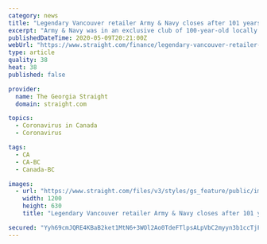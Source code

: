 ```yaml
---
category: news
title: "Legendary Vancouver retailer Army & Navy closes after 101 years in business"
excerpt: "Army & Navy was in an exclusive club of 100-year-old locally owned Vancouver businesses that had remained under one family's control."
publishedDateTime: 2020-05-09T20:21:00Z
webUrl: "https://www.straight.com/finance/legendary-vancouver-retailer-army-navy-closes-after-101-years-in-business"
type: article
quality: 38
heat: 38
published: false

provider:
  name: The Georgia Straight
  domain: straight.com

topics:
  - Coronavirus in Canada
  - Coronavirus

tags:
  - CA
  - CA-BC
  - Canada-BC

images:
  - url: "https://www.straight.com/files/v3/styles/gs_feature/public/images/19/04/cohen_hui.jpg?itok=bdSHLybY"
    width: 1200
    height: 630
    title: "Legendary Vancouver retailer Army & Navy closes after 101 years in business"

secured: "Yyh69cmJQRE4KBaB2ket1MtN6+3WOl2Ao0TdeFTlpsALpVbC2myyn3b1ccTjFItFq2QP9xP1S1tUfAY501F1frQu7XN26CSb+rBVCE0owmMb5I9ZgGIFguWyJZFHadHPcxpA8xmEPV8CFUJrusZCcm+kIrA6ykJwutjK4B2lLwJT3Se0ic7LSudu00EQZkYPvPxIyshn8JpqTjSM/K7PzhZl4d+qgv+THt531hTWfMfwDuEhazWfwkSxYNdkki1HawSgIJCDqrQdDG3ats5iobe0dgVFKGPArjTbmSbqWga70JkV4GWeRPDLAODJ6CTV;k6TqH1mcdl/oPEmgD/CzqA=="
---
```


